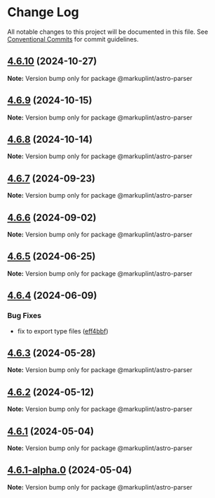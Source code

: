 # Change Log

All notable changes to this project will be documented in this file.
See [Conventional Commits](https://conventionalcommits.org) for commit guidelines.

## [4.6.10](https://github.com/markuplint/markuplint/compare/@markuplint/astro-parser@4.6.9...@markuplint/astro-parser@4.6.10) (2024-10-27)

**Note:** Version bump only for package @markuplint/astro-parser

## [4.6.9](https://github.com/markuplint/markuplint/compare/@markuplint/astro-parser@4.6.8...@markuplint/astro-parser@4.6.9) (2024-10-15)

**Note:** Version bump only for package @markuplint/astro-parser

## [4.6.8](https://github.com/markuplint/markuplint/compare/@markuplint/astro-parser@4.6.7...@markuplint/astro-parser@4.6.8) (2024-10-14)

**Note:** Version bump only for package @markuplint/astro-parser

## [4.6.7](https://github.com/markuplint/markuplint/compare/@markuplint/astro-parser@4.6.6...@markuplint/astro-parser@4.6.7) (2024-09-23)

**Note:** Version bump only for package @markuplint/astro-parser

## [4.6.6](https://github.com/markuplint/markuplint/compare/@markuplint/astro-parser@4.6.5...@markuplint/astro-parser@4.6.6) (2024-09-02)

**Note:** Version bump only for package @markuplint/astro-parser

## [4.6.5](https://github.com/markuplint/markuplint/compare/@markuplint/astro-parser@4.6.4...@markuplint/astro-parser@4.6.5) (2024-06-25)

**Note:** Version bump only for package @markuplint/astro-parser

## [4.6.4](https://github.com/markuplint/markuplint/compare/@markuplint/astro-parser@4.6.3...@markuplint/astro-parser@4.6.4) (2024-06-09)

### Bug Fixes

- fix to export type files ([eff4bbf](https://github.com/markuplint/markuplint/commit/eff4bbfd127574809dc5e15d7cafe87699758ee0))

## [4.6.3](https://github.com/markuplint/markuplint/compare/@markuplint/astro-parser@4.6.2...@markuplint/astro-parser@4.6.3) (2024-05-28)

**Note:** Version bump only for package @markuplint/astro-parser

## [4.6.2](https://github.com/markuplint/markuplint/compare/@markuplint/astro-parser@4.6.1...@markuplint/astro-parser@4.6.2) (2024-05-12)

**Note:** Version bump only for package @markuplint/astro-parser

## [4.6.1](https://github.com/markuplint/markuplint/compare/@markuplint/astro-parser@4.6.1-alpha.0...@markuplint/astro-parser@4.6.1) (2024-05-04)

**Note:** Version bump only for package @markuplint/astro-parser

## [4.6.1-alpha.0](https://github.com/markuplint/markuplint/compare/@markuplint/astro-parser@4.6.0...@markuplint/astro-parser@4.6.1-alpha.0) (2024-05-04)

**Note:** Version bump only for package @markuplint/astro-parser
